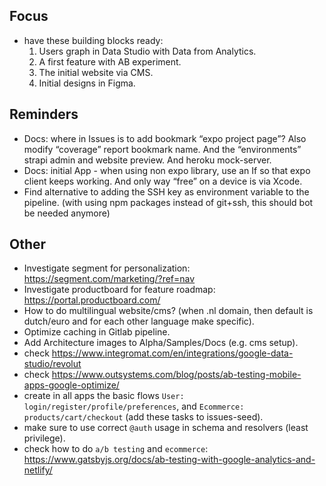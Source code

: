 ## Focus
- have these building blocks ready:
    1) Users graph in Data Studio with Data from Analytics.
    2) A first feature with AB experiment.
    3) The initial website via CMS.
    4) Initial designs in Figma.

## Reminders
- Docs: where in Issues is to add bookmark “expo project page”? Also modify “coverage” report bookmark name. And the “environments” strapi admin and website preview. And heroku mock-server.
- Docs: initial App - when using non expo library, use an If so that expo client keeps working. And only way “free” on a device is via Xcode.
- Find alternative to adding the SSH key as environment variable to the pipeline. (with using npm packages instead of git+ssh, this should bot be needed anymore)

## Other
- Investigate segment for personalization: https://segment.com/marketing/?ref=nav
- Investigate productboard for feature roadmap: https://portal.productboard.com/
- How to do multilingual website/cms? (when .nl domain, then default is dutch/euro and for each other language make specific).
- Optimize caching in Gitlab pipeline.
- Add Architecture images to Alpha/Samples/Docs (e.g. cms setup).
- check https://www.integromat.com/en/integrations/google-data-studio/revolut
- check https://www.outsystems.com/blog/posts/ab-testing-mobile-apps-google-optimize/
- create in all apps the basic flows `User: login/register/profile/preferences`, and `Ecommerce: products/cart/checkout` (add these tasks to issues-seed).
- make sure to use correct `@auth` usage in schema and resolvers (least privilege).
- check how to do `a/b testing` and `ecommerce`: https://www.gatsbyjs.org/docs/ab-testing-with-google-analytics-and-netlify/
